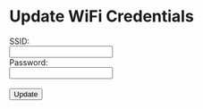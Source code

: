 <!DOCTYPE html>
<html>
<head>
  <title>Update WiFi Credentials</title>
</head>
<body>
  <h1>Update WiFi Credentials</h1>
  <form method="post" action="/update">
    <label for="ssid">SSID:</label><br>
    <input type="text" id="ssid" name="ssid"><br>
    <label for="password">Password:</label><br>
    <input type="password" id="password" name="password"><br><br>
    <input type="submit" value="Update">
  </form>
</body>
</html>
